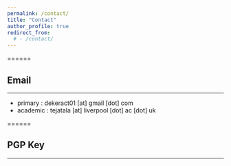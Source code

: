 ```yaml
---
permalink: /contact/
title: "Contact"
author_profile: true
redirect_from: 
  # - /contact/
---
```

======

## Email

------

  * primary  : dekeract01 [at]  gmail [dot] com
  * academic : tejatala [at] liverpool [dot] ac [dot] uk
  
======

## PGP Key

------
